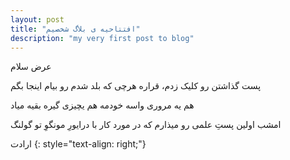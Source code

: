 ```yaml
---
layout: post
title: "افتتاحیه ی بلاگ شخصیم"
description: "my very first post to blog"
---
```


عرض سلام

پست گذاشتن رو کلیک زدم، قراره هرچی که بلد شدم رو بیام اینجا بگم

هم یه مروری واسه خودمه هم یچیزی گیره بقیه میاد

امشب اولین پستِ علمی رو میذارم که در مورد کار با درایورِ مونگوِ تو گولنگ

ارادت
{: style="text-align: right;"}
